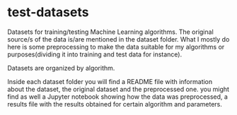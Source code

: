 # test-datasets
Datasets for training/testing Machine Learning algorithms. The original source/s of the data is/are
mentioned in the dataset folder. What I mostly do here is some preprocessing to make the data
suitable for my algorithms or purposes(dividing it into training and test data for instance).

Datasets are organized by algorithm.

Inside each dataset folder you will find a README file with information about the dataset,
the original dataset and the preprocessed one.
you might find as well a Jupyter notebook showing how the data was preprocessed,
a results file with the results obtained for certain algorithm and parameters.
